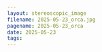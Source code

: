 ```yaml
---
layout: stereoscopic_image
filename: 2025-05-23_orca.jpg
pagename: 2025-05-23_orca
date: 2025-05-23
tags:
---
```

